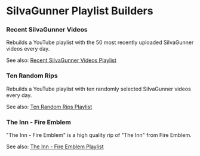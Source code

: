 # SiIvaGunner Playlist Builders

### Recent SiIvaGunner Videos

Rebuilds a YouTube playlist with the 50 most recently uploaded SiIvaGunner videos every day.

See also: [Recent SiIvaGunner Videos Playlist](https://www.youtube.com/playlist?list=PLn8P5M1uNQk68YEXoZYybM41Kc8GK8-8q)

### Ten Random Rips

Rebuilds a YouTube playlist with ten randomly selected SiIvaGunner videos every day.

See also: [Ten Random Rips Playlist](https://www.youtube.com/playlist?list=PLn8P5M1uNQk4336xHrr0boOX-3fLJGeLP)

### The Inn - Fire Emblem

"The Inn - Fire Emblem" is a high quality rip of "The Inn" from Fire Emblem.

See also: [The Inn - Fire Emblem Playlist](https://www.youtube.com/playlist?list=PLn8P5M1uNQk7hJWh8jPlpbhvvxex_QfI5)
